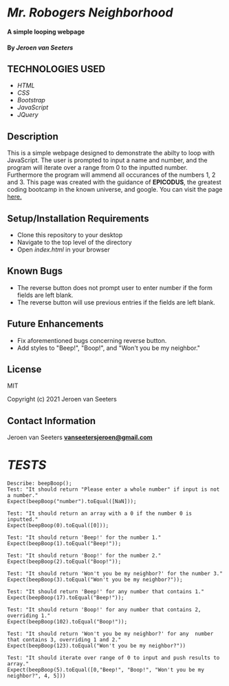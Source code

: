 # _Mr. Robogers Neighborhood_

**A simple looping webpage**

#### By _Jeroen van Seeters_

## TECHNOLOGIES USED

* _HTML_
* _CSS_
* _Bootstrap_
* _JavaScript_
* _JQuery_

## Description

This is a simple webpage designed to demonstrate the abilty to loop with JavaScript. The user is prompted to input a name and number, and the program will iterate over a range from 0 to the inputted number. Furthermore the program will ammend all occurances of the numbers 1, 2 and 3. This page was created with the guidance of **EPICODUS**, the greatest coding bootcamp in the known universe, and google. You can visit the page [here.](https://jeroenemo.github.io/mr-robogers-neighborhood/)

## Setup/Installation Requirements

* Clone this repository to your desktop
* Navigate to the top level of the directory
* Open _index.html_ in your browser

## Known Bugs
* The reverse button does not prompt user to enter number if the form fields are left blank. 
* The reverse button will use previous entries if the fields are left blank.

## Future Enhancements
* Fix aforementioned bugs concerning reverse button.
* Add styles to "Beep!", "Boop!", and "Won't you be my neighbor."

## License

MIT

Copyright (c) 2021 Jeroen van Seeters

## Contact Information

Jeroen van Seeters **vanseetersjeroen@gmail.com**

# _TESTS_

```
Describe: beepBoop();
Test: "It should return "Please enter a whole number" if input is not a number."
Expect(beepBoop("number").toEqual([NaN]));

Test: "It should return an array with a 0 if the number 0 is inputted."
Expect(beepBoop(0).toEqual([0]));

Test: "It should return 'Beep!' for the number 1."
Expect(beepBoop(1).toEqual("Beep!"));

Test: "It should return 'Boop!' for the number 2."
Expect(beepBoop(2).toEqual("Boop!"));

Test: "It should return 'Won't you be my neighbor?' for the number 3."
Expect(beepBoop(3).toEqual("Won't you be my neighbor?"));

Test: "It should return 'Beep!' for any number that contains 1."
Expect(beepBoop(17).toEqual("Beep!"));

Test: "It should return 'Boop!' for any number that contains 2, overriding 1."
Expect(beepBoop(102).toEqual("Boop!"));

Test: "It should return 'Won't you be my neighbor?' for any  number that contains 3, overriding 1 and 2."
Expect(beepBoop(123).toEqual("Won't you be my neighbor?"))

Test: "It should iterate over range of 0 to input and push results to array."
Expect(beepBoop(5).toEqual([0,"Beep!", "Boop!", "Won't you be my neighbor?", 4, 5]))
```